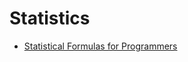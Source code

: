 Statistics
==========

 - [Statistical Formulas for Programmers][evanmiller]


[evanmiller]:	http://www.evanmiller.org/statistical-formulas-for-programmers.html
